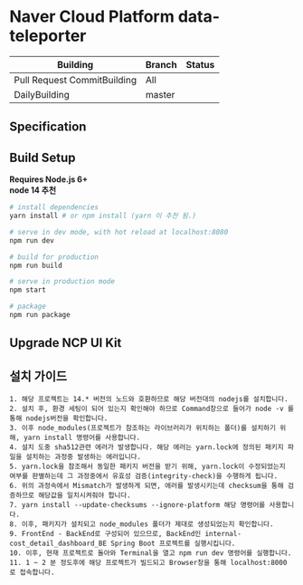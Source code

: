 # Naver Cloud Platform data-teleporter

| Building | Branch | Status |
|---|---|---|
| Pull Request CommitBuilding | All |  |
| DailyBuilding | master |  |

## Specification

## Build Setup

**Requires Node.js 6+**<br>
**node 14 추천**

``` bash
# install dependencies
yarn install # or npm install (yarn 이 추천 됨.)

# serve in dev mode, with hot reload at localhost:8080
npm run dev

# build for production
npm run build

# serve in production mode
npm start

# package
npm run package
```

## Upgrade NCP UI Kit

## 설치 가이드
```
1. 해당 프로젝트는 14.* 버전의 노드와 호환하므로 해당 버전대의 nodejs를 설치합니다.
2. 설치 후, 환경 세팅이 되어 있는지 확인해야 하므로 Command창으로 들어가 node -v 를 통해 nodejs버전을 확인합니다.
3. 이후 node_modules(프로젝트가 참조하는 라이브러리가 위치하는 폴더)를 설치하기 위해, yarn install 명령어를 사용합니다.
4. 설치 도중 sha512관련 에러가 발생합니다. 해당 에러는 yarn.lock에 정의된 패키지 파일을 설치하는 과정중 발생하는 에러입니다.
5. yarn.lock을 참조해서 동일한 패키지 버전을 받기 위해, yarn.lock이 수정되었는지 여부를 판별하는데 그 과정중에서 유효성 검증(integrity-check)을 수행하게 됩니다.
6. 위의 과정속에서 Mismatch가 발생하게 되면, 에러를 발생시키는데 checksum을 통해 검증하므로 해당값을 일치시켜줘야 합니다.
7. yarn install --update-checksums --ignore-platform 해당 명령어를 사용합니다.
8. 이후, 패키지가 설치되고 node_modules 폴더가 제대로 생성되었는지 확인합니다.
9. FrontEnd - BackEnd로 구성되어 있으므로, BackEnd인 internal-cost_detail_dashboard_BE Spring Boot 프로젝트를 실행시킵니다.
10. 이후, 현재 프로젝트로 돌아와 Terminal을 열고 npm run dev 명령어를 실행합니다.
11. 1 ~ 2 분 정도후에 해당 프로젝트가 빌드되고 Browser창을 통해 localhost:8000 로 접속합니다.
